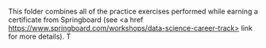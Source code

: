 This folder combines all of the practice exercises performed while earning a certificate from Springboard (see <a href https://www.springboard.com/workshops/data-science-career-track> link </a> for more details). 
T
